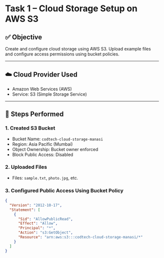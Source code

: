 # Task 1 – Cloud Storage Setup on AWS S3

## ✅ Objective
Create and configure cloud storage using AWS S3. Upload example files and configure access permissions using bucket policies.

---

## ☁️ Cloud Provider Used
- Amazon Web Services (AWS)
- Service: S3 (Simple Storage Service)

---

## 🔧 Steps Performed

### 1. Created S3 Bucket
- Bucket Name: `codtech-cloud-storage-manasi`
- Region: Asia Pacific (Mumbai)
- Object Ownership: Bucket owner enforced
- Block Public Access: Disabled

### 2. Uploaded Files
- Files: `sample.txt`, `photo.jpg`, etc.

### 3. Configured Public Access Using Bucket Policy

```json
{
  "Version": "2012-10-17",
  "Statement": [
    {
      "Sid": "AllowPublicRead",
      "Effect": "Allow",
      "Principal": "*",
      "Action": "s3:GetObject",
      "Resource": "arn:aws:s3:::codtech-cloud-storage-manasi/*"
    }
  ]
}
